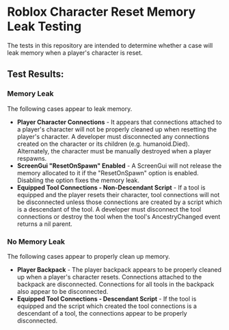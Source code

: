 # Roblox Character Reset Memory Leak Testing

The tests in this repository are intended to determine whether a case will leak memory when a player's character is reset.

## Test Results:

### Memory Leak
The following cases appear to leak memory.
* **Player Character Connections** - It appears that connections attached to a player's character will not be properly cleaned up when resetting the player's character.  A developer must disconnected any connections created on the character or its children (e.g. humanoid.Died).  Alternately, the character must be manually destroyed when a player respawns.
* **ScreenGui "ResetOnSpawn" Enabled** - A ScreenGui will not release the memory allocated to it if the "ResetOnSpawn" option is enabled.  Disabling the option fixes the memory leak.
* **Equipped Tool Connections - Non-Descendant Script** - If a tool is equipped and the player resets their character, tool connections will not be disconnected unless those connections are created by a script which is a descendant of the tool.  A developer must disconnect the tool connections or destroy the tool when the tool's AncestryChanged event returns a nil parent.


### No Memory Leak
The following cases appear to properly clean up memory.
* **Player Backpack** - The player backpack appears to be properly cleaned up when a player's character resets.  Connections attached to the backpack are disconnected.  Connections for all tools in the backpack also appear to be disconnected.
* **Equipped Tool Connections - Descendant Script** - If the tool is equipped and the script which created the tool connections is a descendant of a tool, the connections appear to be properly disconnected.

